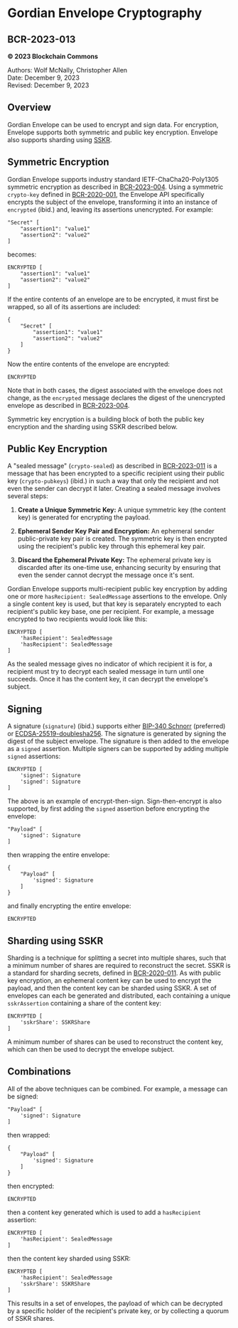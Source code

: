 # Gordian Envelope Cryptography

## BCR-2023-013

**© 2023 Blockchain Commons**

Authors: Wolf McNally, Christopher Allen<br/>
Date: December 9, 2023<br/>
Revised: December 9, 2023

## Overview

Gordian Envelope can be used to encrypt and sign data. For encryption, Envelope supports both symmetric and public key encryption. Envelope also supports sharding using [SSKR](bcr-2020-011-sskr.md).

## Symmetric Encryption

Gordian Envelope supports industry standard IETF-ChaCha20-Poly1305 symmetric encryption as described in [BCR-2023-004](bcr-2023-004-envelope-symmetric-encryption.md). Using a symmetric `crypto-key` defined in [BCR-2020-001](bcr-2022-001-encrypted-message.md), the Envelope API specifically encrypts the subject of the envelope, transforming it into an instance of `encrypted` (ibid.) and, leaving its assertions unencrypted. For example:

```
"Secret" [
    "assertion1": "value1"
    "assertion2": "value2"
]
```

becomes:

```
ENCRYPTED [
    "assertion1": "value1"
    "assertion2": "value2"
]
```

If the entire contents of an envelope are to be encrypted, it must first be wrapped, so all of its assertions are included:

```
{
    "Secret" [
        "assertion1": "value1"
        "assertion2": "value2"
    ]
}
```

Now the entire contents of the envelope are encrypted:

```
ENCRYPTED
```

Note that in both cases, the digest associated with the envelope does not change, as the `encrypted` message declares the digest of the unencrypted envelope as described in [BCR-2023-004](bcr-2023-004-envelope-symmetric-encryption.md).

Symmetric key encryption is a building block of both the public key encryption and the sharding using SSKR described below.

## Public Key Encryption

A "sealed message" (`crypto-sealed`) as described in [BCR-2023-011](bcr-2023-011-public-key-crypto.md) is a message that has been encrypted to a specific recipient using their public key (`crypto-pubkeys`) (ibid.) in such a way that only the recipient and not even the sender can decrypt it later. Creating a sealed message involves several steps:

1. **Create a Unique Symmetric Key:** A unique symmetric key (the content key) is generated for encrypting the payload.

2. **Ephemeral Sender Key Pair and Encryption:** An ephemeral sender public-private key pair is created. The symmetric key is then encrypted using the recipient's public key through this ephemeral key pair.

3. **Discard the Ephemeral Private Key:** The ephemeral private key is discarded after its one-time use, enhancing security by ensuring that even the sender cannot decrypt the message once it's sent.

Gordian Envelope supports multi-recipient public key encryption by adding one or more `hasRecipient: SealedMessage` assertions to the envelope. Only a single content key is used, but that key is separately encrypted to each recipient's public key base, one per recipient. For example, a message encrypted to two recipients would look like this:

```
ENCRYPTED [
    'hasRecipient': SealedMessage
    'hasRecipient': SealedMessage
]
```

As the sealed message gives no indicator of which recipient it is for, a recipient must try to decrypt each sealed message in turn until one succeeds. Once it has the content key, it can decrypt the envelope's subject.

## Signing

A signature (`signature`) (ibid.) supports either [BIP-340 Schnorr](https://github.com/bitcoin/bips/blob/master/bip-0340.mediawiki) (preferred) or [ECDSA-25519-doublesha256](https://en.bitcoin.it/wiki/BIP_0137). The signature is generated by signing the digest of the subject envelope. The signature is then added to the envelope as a `signed` assertion. Multiple signers can be supported by adding multiple `signed` assertions:

```
ENCRYPTED [
    'signed': Signature
    'signed': Signature
]
```

The above is an example of encrypt-then-sign. Sign-then-encrypt is also supported, by first adding the `signed` assertion before encrypting the envelope:

```
"Payload" [
    'signed': Signature
]
```

then wrapping the entire envelope:

```
{
    "Payload" [
        'signed': Signature
    ]
}
```

and finally encrypting the entire envelope:

```
ENCRYPTED
```

## Sharding using SSKR

Sharding is a technique for splitting a secret into multiple shares, such that a minimum number of shares are required to reconstruct the secret. SSKR is a standard for sharding secrets, defined in [BCR-2020-011](bcr-2020-011-sskr.md). As with public key encryption, an ephemeral content key can be used to encrypt the payload, and then the content key can be sharded using SSKR. A set of envelopes can each be generated and distributed, each containing a unique `sskrAssertion` containing a share of the content key:

```
ENCRYPTED [
    'sskrShare': SSKRShare
]
```

A minimum number of shares can be used to reconstruct the content key, which can then be used to decrypt the envelope subject.

## Combinations

All of the above techniques can be combined. For example, a message can be signed:

```
"Payload" [
    'signed': Signature
]
```

then wrapped:

```
{
    "Payload" [
        'signed': Signature
    ]
}
```

then encrypted:

```
ENCRYPTED
```

then a content key generated which is used to add a `hasRecipient` assertion:

```
ENCRYPTED [
    'hasRecipient': SealedMessage
]
```

then the content key sharded using SSKR:

```
ENCRYPTED [
    'hasRecipient': SealedMessage
    'sskrShare': SSKRShare
]
```

This results in a set of envelopes, the payload of which can be decrypted by a specific holder of the recipient's private key, or by collecting a quorum of SSKR shares.
